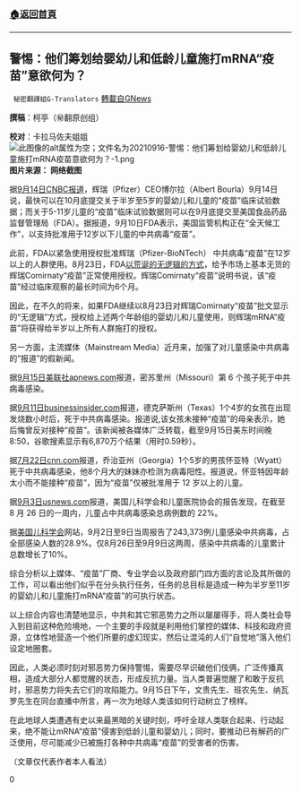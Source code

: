 ###  [:house:返回首頁](https://github.com/ourhimalayas/txt)
---


## 警惕：他们筹划给婴幼儿和低龄儿童施打mRNA“疫苗”意欲何为？
` 秘密翻譯組G-Translators` [轉載自GNews](https://gnews.org/zh-hans/1535956/)

**撰稿**：柯亭（㊙️翻原创组）

**校对**：卡拉马佐夫姐姐
![此图像的alt属性为空；文件名为20210916-警惕：他们筹划给婴幼儿和低龄儿童施打mRNA疫苗意欲何为？-1.png](https://assets.gnews.org/wp-content/uploads/2021/09/20210916-%E8%AD%A6%E6%83%95%EF%BC%9A%E4%BB%96%E4%BB%AC%E7%AD%B9%E5%88%92%E7%BB%99%E5%A9%B4%E5%B9%BC%E5%84%BF%E5%92%8C%E4%BD%8E%E9%BE%84%E5%84%BF%E7%AB%A5%E6%96%BD%E6%89%93mRNA%E7%96%AB%E8%8B%97%E6%84%8F%E6%AC%B2%E4%BD%95%E4%B8%BA%EF%BC%9F-1.png)
**图片来源： 网络截图**

据[9月14日CNBC报道](https://www.cnbc.com/2021/09/14/pfizers-covid-vaccine-data-for-kids-under-age-5-may-come-in-late-october-ceo-says-.html)，辉瑞（Pfizer）CEO博尔拉（Albert Bourla）9月14日说，最快可以在10月底提交关于半岁至5岁的婴幼儿和儿童的“疫苗”临床试验数据；而关于5-11岁儿童的“疫苗”临床试验数据则可以在9月底提交至美国食品药品监督管理局（FDA）。据报道，9月10日FDA表示，美国监管机构正在“全天候工作”，以支持批准用于12岁以下儿童的中共病毒“疫苗”。

此前，FDA以紧急使用授权批准辉瑞（Pfizer-BioNTech） 中共病毒“疫苗”在12岁以上的人群使用。8月23日，FDA[以荒诞的无逻辑的方式](https://gnews.org/zh-hans/1495295/)，给予市场上基本无货的辉瑞Comirnaty“疫苗”正常使用授权。辉瑞Comirnaty“疫苗”说明书说，该“疫苗”经过临床观察的最长时间为6个月。

因此，在不久的将来，如果FDA继续以8月23日对辉瑞Comirnaty“疫苗”批文显示的“无逻辑”方式，授权给上述两个年龄组的婴幼儿和儿童使用，则辉瑞mRNA“疫苗”将获得给半岁以上所有人群施打的授权。

另一方面，主流媒体（Mainstream Media）近月来，加强了对儿童感染中共病毒的“报道”的假新闻。

据[9月15日美联社apnews.com](https://apnews.com/article/health-coronavirus-pandemic-st-louis-missouri-c2314a4361d595d805e5df1fa1ca57ef)报道，密苏里州（Missouri）第 6 个孩子死于中共病毒感染。

据[9月11日businessinsider.com](https://www.businessinsider.com/4-year-old-girl-died-covid-19-rare-case-texas-2021-9)报道，德克萨斯州（Texas）1个4岁的女孩在出现发烧数小时后，死于中共病毒感染。报道说,该女孩未接种“疫苗”的母亲表示，她后悔曾反对接种“疫苗”。该新闻被各媒体广泛转载，截至9月15日美东时间晚8:50，谷歌搜素显示有6,870万个结果（用时0.59秒）。

据[7月22日cnn.com](https://www.cnn.com/2021/07/22/us/georgia-five-year-old-covid-death-trnd/index.html)报道，乔治亚州（Georgia）1个5岁的男孩怀亚特（Wyatt）死于中共病毒感染，他8个月大的妹妹亦检测为病毒阳性。报道说，怀亚特因年龄太小而不能接种“疫苗”，因为“疫苗”仅被批准用于 12 岁以上的儿童。

据[9月3日usnews.com](https://www.usnews.com/news/health-news/articles/2021-09-03/report-more-than-20-of-us-weekly-covid-19-cases-were-in-children)报道，美国儿科学会和儿童医院协会的报告发现，在截至 8 月 26 日的一周内，儿童占中共病毒感染总病例数的 22%。

据[美国儿科学会](https://www.aap.org/en/pages/2019-novel-coronavirus-covid-19-infections/children-and-covid-19-state-level-data-report/)网站，9月2日至9日当周报告了243,373例儿童感染中共病毒，占全部感染人数的28.9%。仅8月26日至9月9日这两周，感染中共病毒的儿童累计总数增长了10%。

综合分析以上媒体、“疫苗”厂商、专业学会以及政府部门四方面的言论及其所做的工作，可以看出他们似乎在分头执行任务，任务的总目标是造成一种为半岁至11岁的婴幼儿和儿童施打mRNA“疫苗”的可执行状态。

以上综合内容也清楚地显示，中共和其它邪恶势力之所以屡屡得手，将人类社会导入到目前这种危险境地，一个主要的手段就是利用他们掌控的媒体、科技和政府资源，立体性地营造一个他们所要的虚幻现实，然后让混沌的人们“自觉地”落入他们设定地圈套。

因此，人类必须时刻对邪恶势力保持警惕，需要尽早识破他们伎俩，广泛传播真相，造成大部分人都觉醒的状态，形成反抗力量。当人类普遍觉醒了和敢于反抗时，邪恶势力将失去它们的攻陷能力。9月15日下午，文贵先生、班农先生、纳瓦罗先生在同台直播中所言，再一次为地球人类该如何行动树立了榜样。

在此地球人类遭遇有史以来最黑暗的关键时刻，呼吁全球人类联合起来、行动起来，绝不能让mRNA“疫苗”侵害到低龄儿童和婴幼儿；同时，要推动已有解药的广泛使用，尽可能减少已被施打各种中共病毒“疫苗”的受害者的伤害。

（文章仅代表作者本人看法）

0
